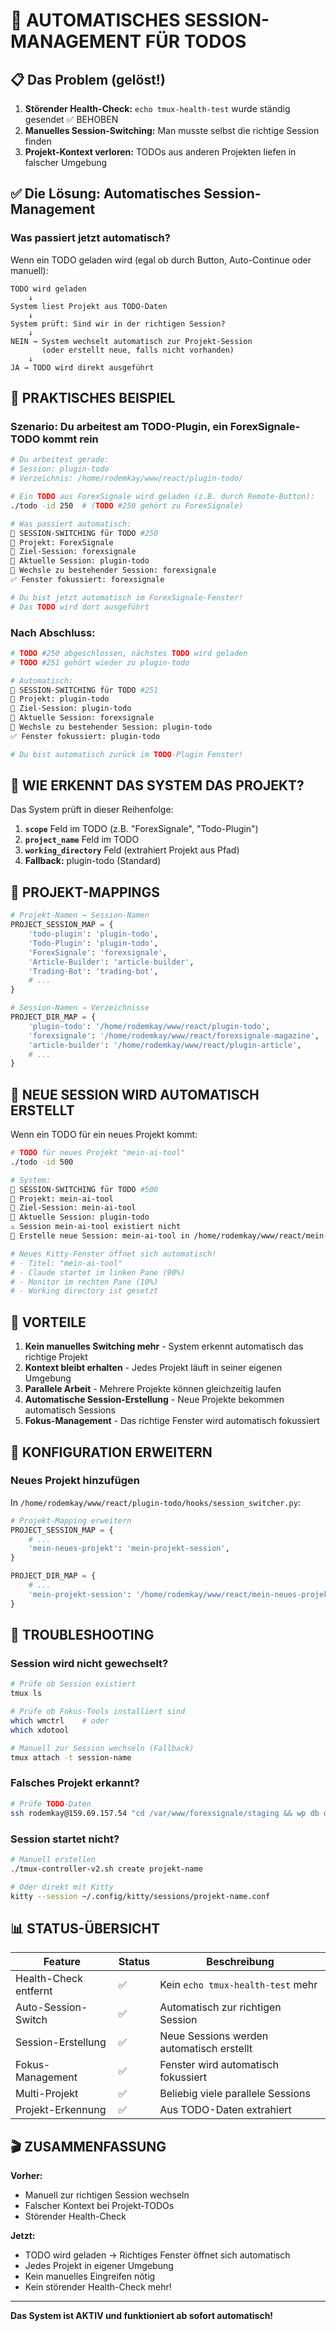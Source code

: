 # 🎯 AUTOMATISCHES SESSION-MANAGEMENT FÜR TODOS

## 📋 Das Problem (gelöst!)
1. **Störender Health-Check:** `echo tmux-health-test` wurde ständig gesendet ✅ BEHOBEN
2. **Manuelles Session-Switching:** Man musste selbst die richtige Session finden
3. **Projekt-Kontext verloren:** TODOs aus anderen Projekten liefen in falscher Umgebung

## ✅ Die Lösung: Automatisches Session-Management

### Was passiert jetzt automatisch?

Wenn ein TODO geladen wird (egal ob durch Button, Auto-Continue oder manuell):

```
TODO wird geladen
    ↓
System liest Projekt aus TODO-Daten
    ↓
System prüft: Sind wir in der richtigen Session?
    ↓
NEIN → System wechselt automatisch zur Projekt-Session
       (oder erstellt neue, falls nicht vorhanden)
    ↓
JA → TODO wird direkt ausgeführt
```

## 🔄 PRAKTISCHES BEISPIEL

### Szenario: Du arbeitest am TODO-Plugin, ein ForexSignale-TODO kommt rein

```bash
# Du arbeitest gerade:
# Session: plugin-todo
# Verzeichnis: /home/rodemkay/www/react/plugin-todo/

# Ein TODO aus ForexSignale wird geladen (z.B. durch Remote-Button):
./todo -id 250  # (TODO #250 gehört zu ForexSignale)

# Was passiert automatisch:
🔄 SESSION-SWITCHING für TODO #250
📁 Projekt: ForexSignale
🎯 Ziel-Session: forexsignale
📍 Aktuelle Session: plugin-todo
🔄 Wechsle zu bestehender Session: forexsignale
✅ Fenster fokussiert: forexsignale

# Du bist jetzt automatisch im ForexSignale-Fenster!
# Das TODO wird dort ausgeführt
```

### Nach Abschluss:

```bash
# TODO #250 abgeschlossen, nächstes TODO wird geladen
# TODO #251 gehört wieder zu plugin-todo

# Automatisch:
🔄 SESSION-SWITCHING für TODO #251
📁 Projekt: plugin-todo
🎯 Ziel-Session: plugin-todo
📍 Aktuelle Session: forexsignale
🔄 Wechsle zu bestehender Session: plugin-todo
✅ Fenster fokussiert: plugin-todo

# Du bist automatisch zurück im TODO-Plugin Fenster!
```

## 🎨 WIE ERKENNT DAS SYSTEM DAS PROJEKT?

Das System prüft in dieser Reihenfolge:

1. **`scope`** Feld im TODO (z.B. "ForexSignale", "Todo-Plugin")
2. **`project_name`** Feld im TODO
3. **`working_directory`** Feld (extrahiert Projekt aus Pfad)
4. **Fallback:** plugin-todo (Standard)

## 📂 PROJEKT-MAPPINGS

```python
# Projekt-Namen → Session-Namen
PROJECT_SESSION_MAP = {
    'todo-plugin': 'plugin-todo',
    'Todo-Plugin': 'plugin-todo',
    'ForexSignale': 'forexsignale',
    'Article-Builder': 'article-builder',
    'Trading-Bot': 'trading-bot',
    # ...
}

# Session-Namen → Verzeichnisse
PROJECT_DIR_MAP = {
    'plugin-todo': '/home/rodemkay/www/react/plugin-todo',
    'forexsignale': '/home/rodemkay/www/react/forexsignale-magazine',
    'article-builder': '/home/rodemkay/www/react/plugin-article',
    # ...
}
```

## 🚀 NEUE SESSION WIRD AUTOMATISCH ERSTELLT

Wenn ein TODO für ein neues Projekt kommt:

```bash
# TODO für neues Projekt "mein-ai-tool"
./todo -id 500

# System:
🔄 SESSION-SWITCHING für TODO #500
📁 Projekt: mein-ai-tool
🎯 Ziel-Session: mein-ai-tool
📍 Aktuelle Session: plugin-todo
⚠️ Session mein-ai-tool existiert nicht
🚀 Erstelle neue Session: mein-ai-tool in /home/rodemkay/www/react/mein-ai-tool

# Neues Kitty-Fenster öffnet sich automatisch!
# - Titel: "mein-ai-tool"
# - Claude startet im linken Pane (90%)
# - Monitor im rechten Pane (10%)
# - Working directory ist gesetzt
```

## 🎯 VORTEILE

1. **Kein manuelles Switching mehr** - System erkennt automatisch das richtige Projekt
2. **Kontext bleibt erhalten** - Jedes Projekt läuft in seiner eigenen Umgebung
3. **Parallele Arbeit** - Mehrere Projekte können gleichzeitig laufen
4. **Automatische Session-Erstellung** - Neue Projekte bekommen automatisch Sessions
5. **Fokus-Management** - Das richtige Fenster wird automatisch fokussiert

## 🔧 KONFIGURATION ERWEITERN

### Neues Projekt hinzufügen

In `/home/rodemkay/www/react/plugin-todo/hooks/session_switcher.py`:

```python
# Projekt-Mapping erweitern
PROJECT_SESSION_MAP = {
    # ...
    'mein-neues-projekt': 'mein-projekt-session',
}

PROJECT_DIR_MAP = {
    # ...
    'mein-projekt-session': '/home/rodemkay/www/react/mein-neues-projekt',
}
```

## 🐛 TROUBLESHOOTING

### Session wird nicht gewechselt?

```bash
# Prüfe ob Session existiert
tmux ls

# Prüfe ob Fokus-Tools installiert sind
which wmctrl    # oder
which xdotool

# Manuell zur Session wechseln (Fallback)
tmux attach -t session-name
```

### Falsches Projekt erkannt?

```bash
# Prüfe TODO-Daten
ssh rodemkay@159.69.157.54 "cd /var/www/forexsignale/staging && wp db query 'SELECT id, scope, project_name, working_directory FROM stage_project_todos WHERE id = TODO_ID'"
```

### Session startet nicht?

```bash
# Manuell erstellen
./tmux-controller-v2.sh create projekt-name

# Oder direkt mit Kitty
kitty --session ~/.config/kitty/sessions/projekt-name.conf
```

## 📊 STATUS-ÜBERSICHT

| Feature | Status | Beschreibung |
|---------|--------|--------------|
| Health-Check entfernt | ✅ | Kein `echo tmux-health-test` mehr |
| Auto-Session-Switch | ✅ | Automatisch zur richtigen Session |
| Session-Erstellung | ✅ | Neue Sessions werden automatisch erstellt |
| Fokus-Management | ✅ | Fenster wird automatisch fokussiert |
| Multi-Projekt | ✅ | Beliebig viele parallele Sessions |
| Projekt-Erkennung | ✅ | Aus TODO-Daten extrahiert |

## 🎬 ZUSAMMENFASSUNG

**Vorher:**
- Manuell zur richtigen Session wechseln
- Falscher Kontext bei Projekt-TODOs
- Störender Health-Check

**Jetzt:**
- TODO wird geladen → Richtiges Fenster öffnet sich automatisch
- Jedes Projekt in eigener Umgebung
- Kein manuelles Eingreifen nötig
- Kein störender Health-Check mehr!

---

**Das System ist AKTIV und funktioniert ab sofort automatisch!**